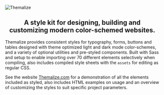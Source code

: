 ![Themalize](https://themalize.com/banner.png)

<h2 align="center">A style kit for designing, building and customizing modern color-schemed websites.</h2>

Themalize provides consistent styles for typography, forms, buttons and tables designed with theme optimized light and dark mode color-schemes, and a variety of optional utilities and pre-styled components. Built with Sass and setup to enable importing over 70 different elements selectively when compiling, also includes compiled style sheets with the `assets` for editing as regular CSS.

See the website [Themalize.com](https://themalize.com) for a demonstration of all the elements included as styled, also includes HTML examples on usage and an overview of customizing the styles to suit specific project parameters.
